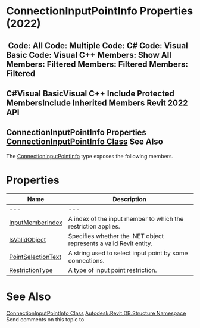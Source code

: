 # ConnectionInputPointInfo Properties (2022)

﻿
 Code: All Code: Multiple Code: C# Code: Visual Basic Code: Visual C++  Members: Show All Members: Filtered Members: Filtered Members: Filtered   
---  
C#Visual BasicVisual C++
Include Protected MembersInclude Inherited Members
Revit 2022 API  
---  
ConnectionInputPointInfo Properties  
[ConnectionInputPointInfo Class](1a44f5bf-0f28-e1f6-0085-e35bec49d5c6.md "ConnectionInputPointInfo Class") See Also  
---  
The [ConnectionInputPointInfo](1a44f5bf-0f28-e1f6-0085-e35bec49d5c6.md "ConnectionInputPointInfo Class") type exposes the following members.
# Properties
| Name | Description |
| --- | --- |
| --- | --- | --- |
| [InputMemberIndex](4553dfd7-a7e9-d91d-db18-c1d98a66734c.md "InputMemberIndex Property") | A index of the input member to which the restriction applies. |
| [IsValidObject](061f00e9-3ee5-48b0-c75c-9736877d3179.md "IsValidObject Property") | Specifies whether the .NET object represents a valid Revit entity. |
| [PointSelectionText](b4c28e55-d903-a7d4-0e99-ded1892d544c.md "PointSelectionText Property") | A string used to select input point by some connections. |
| [RestrictionType](baf12ef1-5ba8-6a7b-da71-04d1676d8dd6.md "RestrictionType Property") | A type of input point restriction. |

# See Also
[ConnectionInputPointInfo Class](1a44f5bf-0f28-e1f6-0085-e35bec49d5c6.md "ConnectionInputPointInfo Class")
[Autodesk.Revit.DB.Structure Namespace](d586b341-f687-9d90-e96d-255806b7d4fc.md "Autodesk.Revit.DB.Structure Namespace")
Send comments on this topic to 